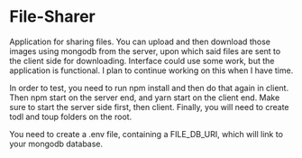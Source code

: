 # File-Sharer
Application for sharing files. You can upload and then download those images using mongodb from the server, upon which said files are sent to the client side for downloading. Interface could use some work, but the application is functional. I plan to continue working on this when I have time.

In order to test, you need to run npm install and then do that again in client. Then npm start on the server end, and yarn start on the client end. Make sure to start the server side first, then client. Finally, you will need to create todl and toup folders on the root.

You need to create a .env file, containing a FILE_DB_URI, which will link to your mongodb database. 
